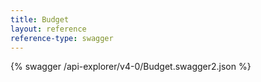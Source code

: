 ```yaml
---
title: Budget
layout: reference
reference-type: swagger
---
```


{% swagger /api-explorer/v4-0/Budget.swagger2.json %}
